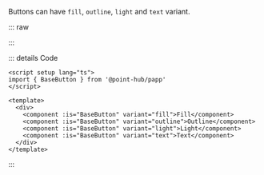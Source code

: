 Buttons can have `fill`, `outline`, `light` and `text` variant.

::: raw

<ClientOnly>
  <ButtonVariant />
</ClientOnly>

:::

::: details Code

```vue
<script setup lang="ts">
import { BaseButton } from '@point-hub/papp'
</script>

<template>
  <div>
    <component :is="BaseButton" variant="fill">Fill</component>
    <component :is="BaseButton" variant="outline">Outline</component>
    <component :is="BaseButton" variant="light">Light</component>
    <component :is="BaseButton" variant="text">Text</component>
  </div>
</template>
```

:::
